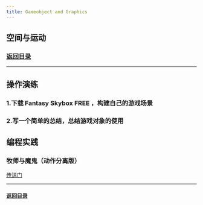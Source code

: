 ```yaml
---
title: Gameobject and Graphics
---
```


## 空间与运动
### [返回目录](../Unity3dLearning-Catalog)
---
## 操作演练
### 1.下载 Fantasy Skybox FREE ，构建自己的游戏场景  


### 2.写一个简单的总结，总结游戏对象的使用


## 编程实践
### 牧师与魔鬼（动作分离版）
<a href = "https://github.com/guojj33/Unity3DLearning/tree/master/HW4" target = "_blank">传送门</a>

---

#### [返回目录](../Unity3dLearning-Catalog)